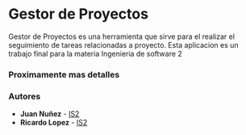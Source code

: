 # Gestor de Proyectos

Gestor de Proyectos es una herramienta que sirve para el realizar el seguimiento de tareas relacionadas a proyecto. Esta aplicacion es un trabajo final para la materia Ingenieria de software 2 

### Proximamente mas detalles

### Autores

* **Juan Nuñez** - [IS2](https://github.com/juanmotor)
* **Ricardo Lopez** - [IS2](https://github.com/ricardolopez19)
